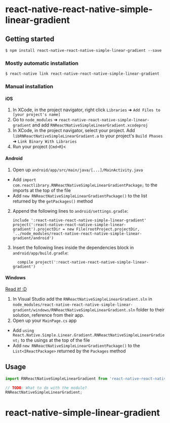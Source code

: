 # react-native-react-native-simple-linear-gradient

## Getting started

`$ npm install react-native-react-native-simple-linear-gradient --save`

### Mostly automatic installation

`$ react-native link react-native-react-native-simple-linear-gradient`

### Manual installation


#### iOS

1. In XCode, in the project navigator, right click `Libraries` ➜ `Add Files to [your project's name]`
2. Go to `node_modules` ➜ `react-native-react-native-simple-linear-gradient` and add `RNReactNativeSimpleLinearGradient.xcodeproj`
3. In XCode, in the project navigator, select your project. Add `libRNReactNativeSimpleLinearGradient.a` to your project's `Build Phases` ➜ `Link Binary With Libraries`
4. Run your project (`Cmd+R`)<

#### Android

1. Open up `android/app/src/main/java/[...]/MainActivity.java`
  - Add `import com.reactlibrary.RNReactNativeSimpleLinearGradientPackage;` to the imports at the top of the file
  - Add `new RNReactNativeSimpleLinearGradientPackage()` to the list returned by the `getPackages()` method
2. Append the following lines to `android/settings.gradle`:
  	```
  	include ':react-native-react-native-simple-linear-gradient'
  	project(':react-native-react-native-simple-linear-gradient').projectDir = new File(rootProject.projectDir, 	'../node_modules/react-native-react-native-simple-linear-gradient/android')
  	```
3. Insert the following lines inside the dependencies block in `android/app/build.gradle`:
  	```
      compile project(':react-native-react-native-simple-linear-gradient')
  	```

#### Windows
[Read it! :D](https://github.com/ReactWindows/react-native)

1. In Visual Studio add the `RNReactNativeSimpleLinearGradient.sln` in `node_modules/react-native-react-native-simple-linear-gradient/windows/RNReactNativeSimpleLinearGradient.sln` folder to their solution, reference from their app.
2. Open up your `MainPage.cs` app
  - Add `using React.Native.Simple.Linear.Gradient.RNReactNativeSimpleLinearGradient;` to the usings at the top of the file
  - Add `new RNReactNativeSimpleLinearGradientPackage()` to the `List<IReactPackage>` returned by the `Packages` method


## Usage
```javascript
import RNReactNativeSimpleLinearGradient from 'react-native-react-native-simple-linear-gradient';

// TODO: What to do with the module?
RNReactNativeSimpleLinearGradient;
```
  # react-native-simple-linear-gradient
